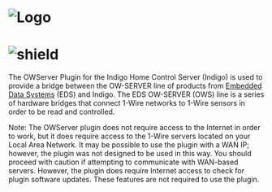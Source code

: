 # ![Logo](https://github.com/DaveL17/OWServer/wiki/img/img_OWServerLogo.png)
# ![shield](https://img.shields.io/github/release/DaveL17/OWServer.svg)

The OWServer Plugin for the Indigo Home Control Server (Indigo) is 
used to provide a bridge between the OW-SERVER line of products from 
[Embedded Data Systems](https://www.embeddeddatasystems.com) (EDS) 
and Indigo. The EDS OW-SERVER (OWS) line is a series of hardware 
bridges that connect 1-Wire networks to 1-Wire sensors in order to be read 
and controlled.

Note: The OWServer plugin does not require access to the Internet in 
order to work, but it does require access to the 1-Wire servers 
located on your Local Area Network. It may be possible to use the 
plugin with a WAN IP; however, the plugin was not designed to be 
used in this way. You should proceed with caution if attempting to 
communicate with WAN-based servers. However, the plugin does require 
Internet access to check for plugin software updates. These features are 
not required to use the plugin.

